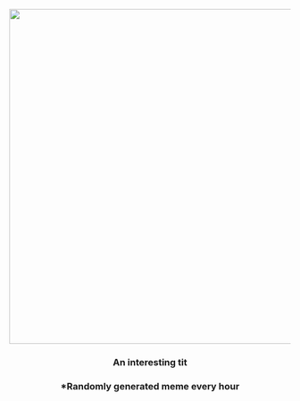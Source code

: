 <p align="center">
        <img src="https://i.redd.it/p7fg4gvfw4o81.gif" width="600" height="600">
        </p>
        <h3 align="center">An interesting tit</h3>
        <h3 align="center">*Randomly generated meme every hour</h3>
    